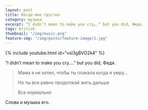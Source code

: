 ```yaml
---
layout: post
title: Когда мне грустно
category: музыка
excerpt: “I didn’t mean to make you cry….” but you did, Федя.
tags: british
thumbnail: "/img/music.png"
feature-img: "/img/posts/feature-image/1.jpg"
---
```


{% include youtube.html id="vsl3gBVO2k4" %} 

“I didn’t mean to make you cry….” but you did, Федя.

<blockquote>
<p>Мама я не хотел, чтобы ты плакала когда я умру…</p>
<p>Но ты все равно продолжай жить дальше </p>
<p>Все нормально</p>

</blockquote>
 
 Слова и музыка его.
